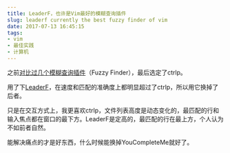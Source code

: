 ```yaml
---
title: LeaderF，也许是Vim最好的模糊查询插件
slug: leaderf currently the best fuzzy finder of vim
date: 2017-07-13 16:45:15
tags:
- vim
- 最佳实践
- 计算机
---
```


之前[对比过几个模糊查询插件](/post/ctrlp-vs-unite-vs-command-t-vs-fuzzyfinder/)（Fuzzy Finder），最后选定了ctrlp。

用了下[LeaderF](https://github.com/Yggdroot/LeaderF)，在速度和匹配的准确度上都明显超过了ctrlp，所以用它换掉了后者。

只是在交互方式上，我更喜欢ctrlp，文件列表高度是动态变化的，最匹配的行和输入焦点都在窗口的最下方。LeaderF是定高的，最匹配的行在最上方，个人认为不如前者自然。

能解决痛点的才是好东西，什么时候能换掉YouCompleteMe就好了。

